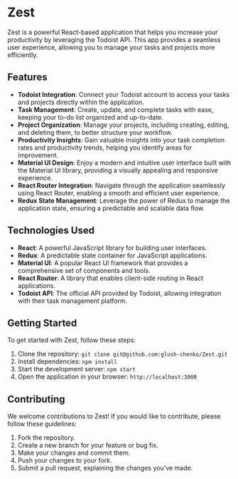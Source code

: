 # Zest

Zest is a powerful React-based application that helps you increase your productivity by leveraging the Todoist API. This app provides a seamless user experience, allowing you to manage your tasks and projects more efficiently.

## Features

- **Todoist Integration**: Connect your Todoist account to access your tasks and projects directly within the application.
- **Task Management**: Create, update, and complete tasks with ease, keeping your to-do list organized and up-to-date.
- **Project Organization**: Manage your projects, including creating, editing, and deleting them, to better structure your workflow.
- **Productivity Insights**: Gain valuable insights into your task completion rates and productivity trends, helping you identify areas for improvement.
- **Material UI Design**: Enjoy a modern and intuitive user interface built with the Material UI library, providing a visually appealing and responsive experience.
- **React Router Integration**: Navigate through the application seamlessly using React Router, enabling a smooth and efficient user experience.
- **Redux State Management**: Leverage the power of Redux to manage the application state, ensuring a predictable and scalable data flow.

## Technologies Used

- **React**: A powerful JavaScript library for building user interfaces.
- **Redux**: A predictable state container for JavaScript applications.
- **Material UI**: A popular React UI framework that provides a comprehensive set of components and tools.
- **React Router**: A library that enables client-side routing in React applications.
- **Todoist API**: The official API provided by Todoist, allowing integration with their task management platform.

## Getting Started

To get started with Zest, follow these steps:

1. Clone the repository: `git clone git@github.com:glush-chenko/Zest.git`
2. Install dependencies: `npm install`
4. Start the development server: `npm start`
5. Open the application in your browser: `http://localhost:3000`

## Contributing

We welcome contributions to Zest! If you would like to contribute, please follow these guidelines:

1. Fork the repository.
2. Create a new branch for your feature or bug fix.
3. Make your changes and commit them.
4. Push your changes to your fork.
5. Submit a pull request, explaining the changes you've made.
